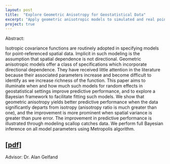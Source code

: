 ```yaml
---
layout: post
title:  "Explore Geometric Anisotropy for Geostatistical Data"
excerpt: "Apply geometric anisotropic models to simulated and real point referenced spatial datasets."
project: true
---
```


Abstract:

Isotropic covariance functions are routinely adopted in specifying models for point-referenced spatial data. Implicit in such modeling is the assumption that spatial dependence is not directional. Geometric anisotropic models offer a class of specifications which incorporate directional dependence. They have received little attention in the literature because their associated parameters increase and become difficult to identify as we increase richness of the function. This paper aims to illuminate when and how much such models for random effects in geostatistical settings improve predictive performance, and to explore a Bayesian framework to facilitate fitting such models. We show that geometric anisotropy yields better predictive performance when the data significantly departs from isotropy (anisotropy ratio is much greater than one), and the improvement is more prominent when spatial variance is greater than pure error. The improvement in predictive performance is illustrated through modeling scallop catches data. We perform full Bayesian inference on all model parameters using Metropolis algorithm.

## [[pdf]](http://angieshen6.github.io/website/assets/docs/anisotropy.pdf)

Advisor: Dr. Alan Gelfand